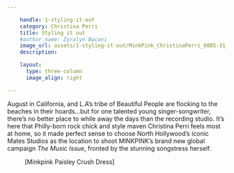 ```yaml
---

    handle: 1-styling-it-out
    category: Christina Perri
    title: Styling it out 
    #author_name: Zyralyn Bacani
    image_url: assets/1-styling-it-out/MinkPink_ChristinaPerri_0005-31_opt.jpeg 
    description: 

    layout:
      type: three-column
      image_align: right

---
```


<style>

/*  Replace page heading with outline heading (change background url or height if needed) */
h1.title {
  background: url(assets/1-styling-it-out/STYLINGITOUT.svg) no-repeat;
  background-size: 100%;
  color: transparent;
  height: 150px;
}

</style>

August in California, and L.A’s tribe of Beautiful People are flocking to the beaches in their hoards…but for one talented young singer-songwriter, there’s no better place to while away the days than the recording studio. It’s here that Philly-born rock chick and style maven Christina Perri feels most at home, so it made perfect sense to choose North Hollywood’s iconic Mates Studios as the location to shoot MINKPINK’s brand new global campaign <em>The Music Issue</em>, fronted by the stunning songstress herself. 

<figure>
  <figcaption>[Minkpink Paisley Crush Dress]</figcaption>
</figure> 
